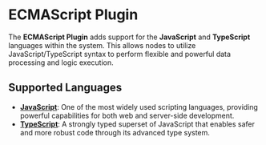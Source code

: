 # ECMAScript Plugin

The **ECMAScript Plugin** adds support for the **JavaScript** and **TypeScript** languages within the system. This
allows nodes to utilize JavaScript/TypeScript syntax to perform flexible and powerful data processing and logic
execution.

## Supported Languages

- **[JavaScript](https://www.ecma-international.org/publications-and-standards/standards/ecma-262)**: One of the most
  widely used scripting languages, providing powerful capabilities for both web and server-side development.
- **[TypeScript](https://www.typescriptlang.org/)**: A strongly typed superset of JavaScript that enables safer and more
  robust code through its advanced type system.
